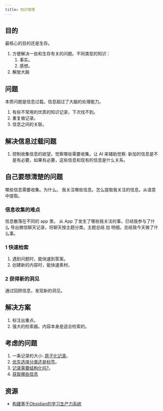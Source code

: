 ```yaml
---
title: 知识管理
---
```


## 目的
最核心的目的还是生存。
1. 方便解决一些和生存有关的问题。不同类型的知识：
   1. 事实。
   2. 感想。
2. 解放大脑

## 问题
本质问题是信息过载。信息超过了大脑的处理能力。
1. 有些不常用的优质的知识记录，下次找不到。
2. 重复做记录。
3. 信息之间的关联。

## 解决信息过载问题
1. 控制收集信息的欲望。觉察哪些需要收集。让 AI 来辅助觉察: 新加的信息是不是有必要，如果有必要，这些信息和现有的信息是什么关系。
  
## 自己要想清楚的问题
哪些信息需要收集。为什么。
我关注哪些信息。怎么提取我关注的信息。从语意中提取。

### 信息收集的难点
信息散落在不同的 app 里。
从 App 了发生了哪些我关注的事，已经我参与了什么
导出微信聊天记录，将聊天按主题分类。主题总结 加 明细。总结我今天做了什么事。

### 1 快速检索
1. 遇到问题时，能快速到答案。
2. 创建新的内容时，能快速素材。

### 2 获得新的洞见
通过回顾信息，发现新的洞见。

## 解决方案
1. 标注出重点。
2. 强大的检索器。内容本身是适合检索的。

## 考虑的问题
1. 一条记录的大小: [原子化记录](../a/atom.md)。
2. [优先选择分类还是标签](../p/prefer-classify-or-tag.md)。
3. [记录需要结构化吗?](../n/need-structed.md)。
4. [获取哪些信息](../i/in.md)


## 资源
* [构建基于Obsidian的学习生产力系统](https://news.dailyup.blog/p/constructing-a-learning-productivity-system-based-on-obsidian#5-)

